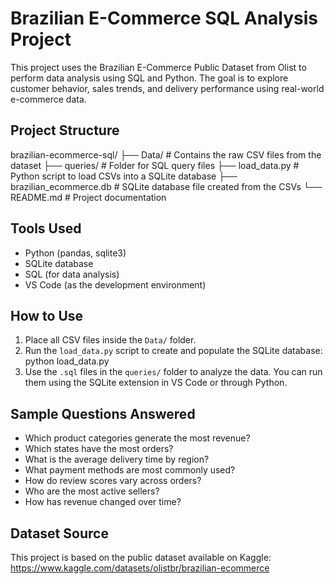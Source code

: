 # Brazilian E-Commerce SQL Analysis Project

This project uses the Brazilian E-Commerce Public Dataset from Olist to perform data analysis using SQL and Python. The goal is to explore customer behavior, sales trends, and delivery performance using real-world e-commerce data.

## Project Structure

brazilian-ecommerce-sql/
├── Data/ # Contains the raw CSV files from the dataset
├── queries/ # Folder for SQL query files
├── load_data.py # Python script to load CSVs into a SQLite database
├── brazilian_ecommerce.db # SQLite database file created from the CSVs
└── README.md # Project documentation


## Tools Used

- Python (pandas, sqlite3)
- SQLite database
- SQL (for data analysis)
- VS Code (as the development environment)

## How to Use

1. Place all CSV files inside the `Data/` folder.
2. Run the `load_data.py` script to create and populate the SQLite database:
python load_data.py
3. Use the `.sql` files in the `queries/` folder to analyze the data. You can run them using the SQLite extension in VS Code or through Python.

## Sample Questions Answered

- Which product categories generate the most revenue?
- Which states have the most orders?
- What is the average delivery time by region?
- What payment methods are most commonly used?
- How do review scores vary across orders?
- Who are the most active sellers?
- How has revenue changed over time?

## Dataset Source

This project is based on the public dataset available on Kaggle:  
https://www.kaggle.com/datasets/olistbr/brazilian-ecommerce


